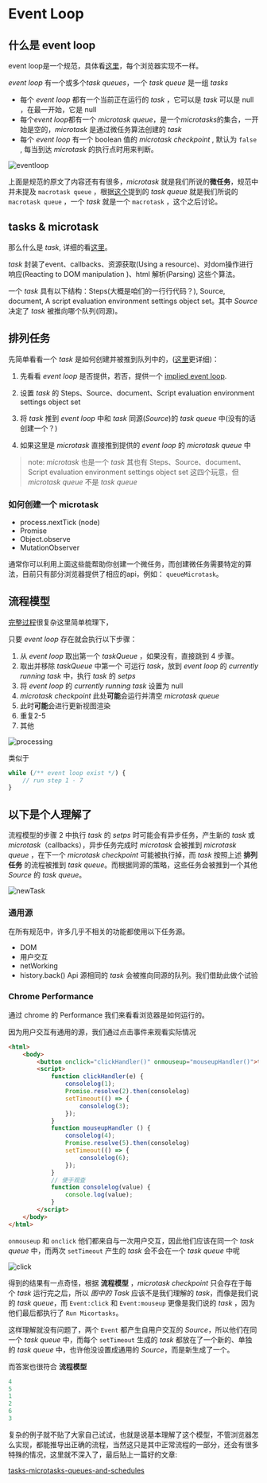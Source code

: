 # Event Loop

## 什么是 event loop
event loop是一个规范，具体看[这里](event-loop-spec)，每个浏览器实现不一样。

*event loop* 有一个或多个*task queues*，一个 *task queue* 是一组 *tasks*

* 每个 *event loop* 都有一个当前正在运行的 *task* ，它可以是 *task* 可以是 null ，在最一开始，它是 null
* 每个*event loop*都有一个 *microtask queue*，是一个*microtasks*的集合，一开始是空的，*microtask* 是通过微任务算法创建的 *task*
* 每个 *event loop* 有一个 boolean 值的 *microtask checkpoint* , 默认为 `false` , 每当到达 *microtask* 的执行点时用来判断。

![eventloop][eventloop]

上面是规范的原文了内容还有有很多，*microtask* 就是我们所说的**微任务**，规范中并未提及 `macrotask queue` ，根据[这个][issue]提到的 *task queue* 就是我们所说的 `macrotask queue` ，一个 *task* 就是一个 `macrotask` ，这个之后讨论。


## tasks & microtask

那么什么是 *task*, 详细的看[这里][task]。

*task* 封装了event、callbacks、资源获取(Using a resource)、对dom操作进行响应(Reacting to DOM manipulation
)、html 解析(Parsing) 这些个算法。

一个 *task* 具有以下结构：Steps(大概是咱们的一行行代码？), Source, document, A script evaluation environment settings object set。其中 *Source* 决定了 *task* 被推向哪个队列(同源)。

## 排列任务

先简单看看一个 *task* 是如何创建并被推到队列中的，([这里][queuing tasks]更详细)：

1. 先看看 *event loop* 是否提供，若否，提供一个 [implied event loop][implied event loop].
2. 设置 *task* 的 Steps、Source、document、Script evaluation environment settings object set

3. 将 *task* 推到 *event loop* 中和 *task* 同源(*Source*)的 *task queue* 中(没有的话创建一个？)
3. 如果这里是 *microtask* 直接推到提供的 *event loop* 的 *microtask queue* 中

> note: *microtask* 也是一个 *task* 其也有 Steps、Source、document、Script evaluation environment settings object set 这四个玩意，但 *microtask queue* 不是 *task queue*

### 如何创建一个 microtask

* process.nextTick (node)
* Promise
* Object.observe
* MutationObserver

通常你可以利用上面这些能帮助你创建一个微任务，而创建微任务需要特定的算法，目前只有部分浏览器提供了相应的api，例如： `queueMicrotask`。

## 流程模型

[完整过程][Processing model]很复杂这里简单梳理下，

只要 *event loop* 存在就会执行以下步骤：

1. 从 *event loop* 取出第一个 *taskQueue* ，如果没有，直接跳到 4 步骤。
2. 取出并移除 *taskQueue* 中第一个 可运行 *task*，放到 *event loop* 的 *currently running task* 中，执行 *task* 的 *setps*
3. 将 *event loop* 的 *currently running task* 设置为 null
4. *microtask checkpoint* 此处**可能**会运行并清空 *microtask queue*
5. 此时**可能**会进行更新视图渲染
6. 重复2-5
7. 其他

![processing][processing]

类似于

```js
while (/** event loop exist */) {
    // run step 1 - 7
}
```

## 以下是个人理解了

流程模型的步骤 2 中执行 *task* 的 *setps* 时可能会有异步任务，产生新的 *task* 或 *microtask*（callbacks），异步任务完成时 *microtask* 会被推到 *microtask queue* ，在下一个 *microtask checkpoint* 可能被执行掉，而 *task* 按照上述 **排列任务** 的流程被推到 *task queue*。而根据同源的策略，这些任务会被推到一个其他 *Source* 的 *task queue*。

![newTask][newTask]

### 通用源

在所有规范中，许多几乎不相关的功能都使用以下任务源。

* DOM
* 用户交互
* netWorking
* history.back() Api
源相同的 *task* 会被推向同源的队列。我们借助此做个试验

### Chrome Performance

通过 chrome 的 Performance 我们来看看浏览器是如何运行的。

因为用户交互有通用的源，我们通过点击事件来观看实际情况

```html
<html>
    <body>
        <button onclick="clickHandler()" onmouseup="mouseupHandler()">test</button>
        <script>            
            function clickHandler(e) {
                consolelog(1);
                Promise.resolve(2).then(consolelog)
                setTimeout(() => {
                    consolelog(3);
                });
            }
            function mouseupHandler () {
                consolelog(4);
                Promise.resolve(5).then(consolelog)
                setTimeout(() => {
                    consolelog(6);
                });
            }
            // 便于观查
            function consolelog(value) {
                console.log(value);
            }
        </script>
    </body>
</html>
```

`onmouseup` 和 `onclick` 他们都来自与一次用户交互，因此他们应该在同一个 *task queue* 中，而两次 `setTimeout` 产生的 *task* 会不会在一个 *task queue* 中呢

![click][click]

得到的结果有一点奇怪，根据 **流程模型** ，*microtask checkpoint* 只会存在于每个 *task* 运行完之后，所以 *图中的 Task* 应该不是我们理解的 *task*，而像是我们说的 *task queue*，而 `Event:click` 和 `Event:mouseup` 更像是我们说的 *task* ，因为他们最后都执行了 `Run Micortasks`。

这样理解就没有问题了，两个 `Event` 都产生自用户交互的 *Source*，所以他们在同一个 *task queue* 中，而每个 `setTimeout` 生成的 *task* 都放在了一个新的、单独的 *task queue* 中，也许他没设置成通用的 *Source*，而是新生成了一个。

而答案也很符合 **流程模型**

```js
4
5
1
2
6
3
```

复杂的例子就不贴了大家自己试试，也就是说基本理解了这个模型，不管浏览器怎么实现，都能推导出正确的流程，当然这只是其中正常流程的一部分，还会有很多特殊的情况，这里就不深入了，最后贴上一篇好的文章:

[tasks-microtasks-queues-and-schedules][tasks-microtasks-queues-and-schedules]


[event-loop-spec]:https://html.spec.whatwg.org/multipage/webappapis.html#event-loop
[issue]:https://stackoverflow.com/questions/25915634/difference-between-microtask-and-macrotask-within-an-event-loop-context
[task]:https://html.spec.whatwg.org/multipage/webappapis.html#concept-task
[Processing model]:https://html.spec.whatwg.org/multipage/webappapis.html#event-loop-processing-model
[queuing tasks]:https://html.spec.whatwg.org/multipage/webappapis.html#queuing-tasks
[implied event loop]:https://html.spec.whatwg.org/multipage/webappapis.html#implied-event-loop
[tasks-microtasks-queues-and-schedules]:https://jakearchibald.com/2015/tasks-microtasks-queues-and-schedules/#comment-2198501019
[eventloop]:https://github.com/jwdzzhz777/blog/blob/master/assets/event_loop/eventloop.jpg?raw=true
[newTask]:https://github.com/jwdzzhz777/blog/blob/master/assets/event_loop/newTask.jpg?raw=true
[processing]:https://github.com/jwdzzhz777/blog/blob/master/assets/event_loop/processing.jpg?raw=true
[click]:https://github.com/jwdzzhz777/blog/blob/master/assets/event_loop/click.jpg?raw=true
